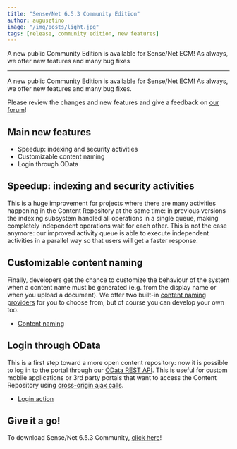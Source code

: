 ```yaml
---
title: "Sense/Net 6.5.3 Community Edition"
author: augusztino
image: "/img/posts/light.jpg"
tags: [release, community edition, new features]
---
```


A new public Community Edition is available for Sense/Net ECM! As always, we offer new features and many bug fixes

---

A new public Community Edition is available for Sense/Net ECM! As always, we offer new features and many bug fixes.

Please review the changes and new features and give a feedback on [our forum](http://forum.sensenet.com/>)!

## Main new features

-   Speedup: indexing and security activities
-   Customizable content naming
-   Login through OData

## Speedup: indexing and security activities

This is a huge improvement for projects where there are many activities happening in the Content Repository at the same time: in previous versions the indexing subsystem handled all operations in a single queue, making completely independent operations wait for each other. This is not the case anymore: our improved activity queue is able to execute independent activities in a parallel way so that users will get a faster response.

## Customizable content naming

Finally, developers get the chance to customize the behaviour of the system when a content name must be generated (e.g. from the display name or when you upload a document). We offer two built-in [content naming providers](http://wiki.sensenet.com/ContentNamingProvider>) for you to choose from, but of course you can develop your own too.

-   [Content naming](http://wiki.sensenet.com/Content_naming>)

## Login through OData

This is a first step toward a more open content repository: now it is possible to log in to the portal through our [OData REST API](http://wiki.sensenet.com/OData_REST_API>). This is useful for custom mobile applications or 3rd party portals that want to access the Content Repository using [cross-origin ajax calls](http://wiki.sensenet.com/Cross-origin_resource_sharing>).

-   [Login action](http://wiki.sensenet.com/Built-in_OData_actions_and_functions#Login_action_-_from_version_6.5.3>)

## Give it a go!

To download Sense/Net 6.5.3 Community, [click here](http://sensenet.codeplex.com/releases/view/620127)!

 

